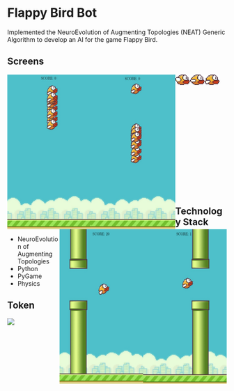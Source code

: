 # Flappy Bird Bot
Implemented the NeuroEvolution of Augmenting Topologies (NEAT) Generic Algorithm to develop an AI for the game Flappy Bird.
## Screens

<img src="https://github.com/Anurag-Dutta/reimagined-broccoli/blob/main/Flappy%20Bird/W%20AI/Screens/2.jpg" width="193" height = "355" align="left"/>
<img src="https://github.com/Anurag-Dutta/reimagined-broccoli/blob/main/Flappy%20Bird/W%20AI/Screens/4.jpg" width="193" height = "355" align="left"/>
<img src="https://github.com/Anurag-Dutta/reimagined-broccoli/blob/main/Flappy%20Bird/W%20AI/images/bird1.png" align="left"/>
<img src="https://github.com/Anurag-Dutta/reimagined-broccoli/blob/main/Flappy%20Bird/W%20AI/images/bird2.png" align="left"/>
<img src="https://github.com/Anurag-Dutta/reimagined-broccoli/blob/main/Flappy%20Bird/W%20AI/images/bird3.png" align="left"/>
<img src="https://github.com/Anurag-Dutta/reimagined-broccoli/blob/main/Flappy%20Bird/W%20AI/Screens/3.jpg" width="192" height = "355" align="right"/>
<img src="https://github.com/Anurag-Dutta/reimagined-broccoli/blob/main/Flappy%20Bird/W%20AI/Screens/1.jpg" width="192" height = "355" align="right"/>

<br/><br/>
<br/><br/>
<br/><br/>
<br/><br/>
<br/><br/>
<br/><br/>
<br/><br/>
<br/><br/>
## Technology Stack

- NeuroEvolution of Augmenting Topologies
- Python
- PyGame
- Physics

## Token
![](Screens/Demo.gif)
